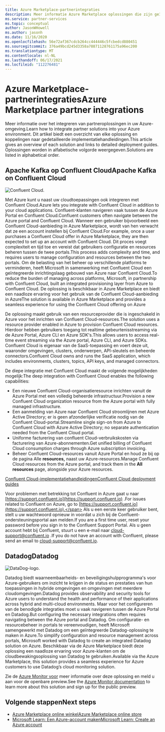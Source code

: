 ```yaml
---
title: Azure Marketplace-partnerintegraties
description: Meer informatie Azure Marketplace oplossingen die zijn geïntegreerd met uw Azure-omgeving en een koppeling krijgen naar implementatiehandleidingen van Microsoft-partners.
ms.service: partner-services
ms.topic: conceptual
author: JasonWHowell
ms.author: jasonh
ms.date: 11/16/2020
ms.openlocfilehash: 56e72af367cdcb264cc444446c5fcbedcd880451
ms.sourcegitcommit: 376a49bcd245d3358a78871128761175a96ec200
ms.translationtype: MT
ms.contentlocale: nl-NL
ms.lasthandoff: 06/17/2021
ms.locfileid: "112276481"
---
```

# <a name="azure-marketplace-partner-integrations"></a><span data-ttu-id="097d1-103">Azure Marketplace-partnerintegraties</span><span class="sxs-lookup"><span data-stu-id="097d1-103">Azure Marketplace partner integrations</span></span>

<span data-ttu-id="097d1-104">Meer informatie over het integreren van partneroplossingen in uw Azure-omgeving.</span><span class="sxs-lookup"><span data-stu-id="097d1-104">Learn how to integrate partner solutions into your Azure environment.</span></span> <span data-ttu-id="097d1-105">Dit artikel biedt een overzicht van elke oplossing en koppelingen naar gedetailleerde implementatiehandleidingen.</span><span class="sxs-lookup"><span data-stu-id="097d1-105">This article gives an overview of each solution and links to detailed deployment guides.</span></span> <span data-ttu-id="097d1-106">Oplossingen worden in alfabetische volgorde weergegeven.</span><span class="sxs-lookup"><span data-stu-id="097d1-106">Solutions are listed in alphabetical order.</span></span> 

## <a name="apache-kafka-on-confluent-cloud"></a><span data-ttu-id="097d1-107">Apache Kafka op Confluent Cloud</span><span class="sxs-lookup"><span data-stu-id="097d1-107">Apache Kafka on Confluent Cloud</span></span>

![Confluent Cloud.](./media/partners/confluent-cloud.png)

<span data-ttu-id="097d1-109">Met Azure kunt u naast uw cloudtoepassingen ook integreren met Confluent Cloud.</span><span class="sxs-lookup"><span data-stu-id="097d1-109">Azure lets you integrate with Confluent Cloud in addition to your cloud applications.</span></span> <span data-ttu-id="097d1-110">Confluent-klanten navigeren vaak tussen de Azure Portal en Confluent Cloud.</span><span class="sxs-lookup"><span data-stu-id="097d1-110">Confluent customers often navigate between the Azure portal and Confluent Cloud.</span></span> <span data-ttu-id="097d1-111">Wanneer een gebruiker bijvoorbeeld een Confluent Cloud-aanbieding in Azure Marketplace, wordt van hen verwacht dat ze een account instellen bij Confluent Cloud.</span><span class="sxs-lookup"><span data-stu-id="097d1-111">For example, once a user purchases a Confluent Cloud offer in Azure Marketplace, they are then expected to set up an account with Confluent Cloud.</span></span> <span data-ttu-id="097d1-112">Dit proces voegt complexiteit en tijd toe en vereist dat gebruikers configuratie en resources beheren tussen de twee portals.</span><span class="sxs-lookup"><span data-stu-id="097d1-112">This process adds complexity and time, and requires users to manage configuration and resources between the two portals.</span></span> <span data-ttu-id="097d1-113">Om de belasting van het beheer op verschillende platforms te verminderen, heeft Microsoft in samenwerking met Confluent Cloud een geïntegreerde inrichtingslaag gebouwd van Azure naar Confluent Cloud.</span><span class="sxs-lookup"><span data-stu-id="097d1-113">To reduce the burden of managing across platforms, Microsoft, in partnership with Confluent Cloud, built an integrated provisioning layer from Azure to Confluent Cloud.</span></span> <span data-ttu-id="097d1-114">De oplossing is beschikbaar in Azure Marketplace en biedt een naadloze ervaring voor het gebruik van de Confluent Cloud-aanbieding in Azure</span><span class="sxs-lookup"><span data-stu-id="097d1-114">The solution is available in Azure Marketplace and  provides a seamless experience for using the Confluent Cloud offering on Azure</span></span>

<span data-ttu-id="097d1-115">De oplossing maakt gebruik van een resourceprovider die is ingeschakeld in Azure voor het inrichten van Confluent Cloud-resources.</span><span class="sxs-lookup"><span data-stu-id="097d1-115">The solution uses a resource provider enabled in Azure to provision Confluent Cloud resources.</span></span> <span data-ttu-id="097d1-116">Hierdoor hebben gebruikers toegang tot realtime gebeurtenisstreaming via de Azure Portal, Azure CLI en Azure SDK's.</span><span class="sxs-lookup"><span data-stu-id="097d1-116">This allows users to access real-time event streaming via the Azure portal, Azure CLI, and Azure SDKs.</span></span> <span data-ttu-id="097d1-117">Confluent Cloud is eigenaar van de SaaS-toepassing en voert deze uit, waaronder omgevingen, clusters, onderwerpen, API-sleutels en beheerde connectors.</span><span class="sxs-lookup"><span data-stu-id="097d1-117">Confluent Cloud owns and runs the SaaS application, which includes environments, clusters, topics, API keys, and managed connectors.</span></span>

<span data-ttu-id="097d1-118">De diepe integratie met Confluent Cloud maakt de volgende mogelijkheden mogelijk:</span><span class="sxs-lookup"><span data-stu-id="097d1-118">The deep integration with Confluent Cloud enables the following capabilities:</span></span>

- <span data-ttu-id="097d1-119">Een nieuwe Confluent Cloud-organisatieresource inrichten vanuit de Azure Portal met een volledig beheerde infrastructuur.</span><span class="sxs-lookup"><span data-stu-id="097d1-119">Provision a new Confluent Cloud organization resource from the Azure portal with fully managed infrastructure.</span></span>
- <span data-ttu-id="097d1-120">Een aanmelding van Azure naar Confluent Cloud stroomlijnen met Azure Active Directory; er is geen afzonderlijke verificatie nodig van de Confluent Cloud-portal.</span><span class="sxs-lookup"><span data-stu-id="097d1-120">Streamline single sign-on from Azure to Confluent Cloud with Azure Active Directory; no separate authentication needed from the Confluent Cloud portal.</span></span>
- <span data-ttu-id="097d1-121">Uniforme facturering van confluent Cloud-verbruikskosten via facturering van Azure-abonnementen.</span><span class="sxs-lookup"><span data-stu-id="097d1-121">Get unified billing of Confluent Cloud consumption charges through Azure subscription invoicing.</span></span>
- <span data-ttu-id="097d1-122">Beheer Confluent Cloud-resources vanuit Azure Portal en houd ze bij op de pagina Alle **resources,** naast uw Azure-resources.</span><span class="sxs-lookup"><span data-stu-id="097d1-122">Manage Confluent Cloud resources from the Azure portal, and track them in the **All resources** page, alongside your Azure resources.</span></span>

[<span data-ttu-id="097d1-123">Confluent Cloud-implementatiehandleidingen</span><span class="sxs-lookup"><span data-stu-id="097d1-123">Confluent Cloud deployment guides</span></span>](https://docs.confluent.io/current/cloud/marketplace/index.html)

<span data-ttu-id="097d1-124">Voor problemen met betrekking tot Confluent in Azure gaat u naar [https://support.confluent.io](https://support.confluent.io) .</span><span class="sxs-lookup"><span data-stu-id="097d1-124">For issues related to Confluent on Azure, go to [https://support.confluent.io](https://support.confluent.io).</span></span> <span data-ttu-id="097d1-125">Als u een eerste keer gebruiker bent, stelt u uw wachtwoord opnieuw in voordat u zich bij de Confluent-ondersteuningsportal aan melden.</span><span class="sxs-lookup"><span data-stu-id="097d1-125">If you are a first time user, reset your password before you sign in to the Confluent Support Portal.</span></span> <span data-ttu-id="097d1-126">Als u geen account hebt bij Confluent, stuurt u een e-mail naar [cloud-support@confluent.io](mailto:cloud-support@confluent.io) .</span><span class="sxs-lookup"><span data-stu-id="097d1-126">If you do not have an account with Confluent, please send an email to [cloud-support@confluent.io](mailto:cloud-support@confluent.io).</span></span>

## <a name="datadog"></a><span data-ttu-id="097d1-127">Datadog</span><span class="sxs-lookup"><span data-stu-id="097d1-127">Datadog</span></span>

![DataDog-logo.](./media/partners/datadog.png)

<span data-ttu-id="097d1-129">Datadog biedt waarneembaarheids- en beveiligingshulpprogramma's voor Azure-gebruikers om inzicht te krijgen in de status en prestaties van hun toepassingen in hybride omgevingen en omgevingen met meerdere cloudomgevingen.</span><span class="sxs-lookup"><span data-stu-id="097d1-129">Datadog provides observability and security tools for Azure users to understand the health and performance of their applications across hybrid and multi-cloud environments.</span></span> <span data-ttu-id="097d1-130">Maar voor het configureren van de benodigde integraties moet u vaak navigeren tussen de Azure Portal en Datadog.</span><span class="sxs-lookup"><span data-stu-id="097d1-130">But configuring the necessary integrations often requires navigating between the Azure portal and Datadog.</span></span> <span data-ttu-id="097d1-131">Om configuratie- en resourcebeheer in portals te vereenvoudigen, heeft Microsoft samengewerkt met Datadog om een geïntegreerde Datadog-oplossing te maken in Azure.</span><span class="sxs-lookup"><span data-stu-id="097d1-131">To simplify configuration and resource management across portals, Microsoft worked with Datadog to create an integrated Datadog solution on Azure.</span></span> <span data-ttu-id="097d1-132">Beschikbaar via de Azure Marketplace biedt deze oplossing een naadloze ervaring voor Azure-klanten om de cloudbewakingsoplossing van Datadog te gebruiken.</span><span class="sxs-lookup"><span data-stu-id="097d1-132">Available via the Azure Marketplace, this solution provides a seamless experience for Azure customers to use Datadog’s cloud monitoring solution.</span></span>

<span data-ttu-id="097d1-133">Zie de [Azure Monitor voor](/azure/azure-monitor/platform/partners#datadog) meer informatie over deze oplossing en meld u aan voor de openbare preview.</span><span class="sxs-lookup"><span data-stu-id="097d1-133">See the [Azure Monitor documentation](/azure/azure-monitor/platform/partners#datadog) to learn more about this solution and sign up for the public preview.</span></span>

## <a name="next-steps"></a><span data-ttu-id="097d1-134">Volgende stappen</span><span class="sxs-lookup"><span data-stu-id="097d1-134">Next steps</span></span>

- [<span data-ttu-id="097d1-135">Azure Marketplace online winkel</span><span class="sxs-lookup"><span data-stu-id="097d1-135">Azure Marketplace online store</span></span>](https://azure.microsoft.com/marketplace/)
- [<span data-ttu-id="097d1-136">Microsoft Learn: Een Azure-account maken</span><span class="sxs-lookup"><span data-stu-id="097d1-136">Microsoft Learn: Create an Azure account</span></span>](/learn/modules/create-an-azure-account/)
